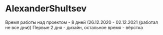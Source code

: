 # AlexanderShultsev

Время работы над проектом - 8 дней (26.12.2020 - 02.12.2021 (работал не все дни))
Первые 2 дня - дизайн, остальное время - вёрстка
